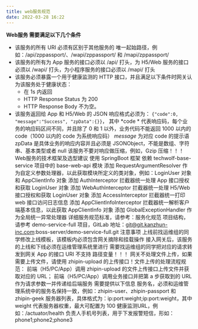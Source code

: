 ```yaml
---
title: web服务规范
date: 2022-03-28 16:22
---
```

**Web服务 需要满足以下几个条件**
- 该服务的所有 URI 必须有区别于其他服务的 唯一起始路径，例如：/api/zppassport/、/wapi/zppassport/ 和 /mapi/zppassport/ 
- 该服务的所有为 App 服务的接口必须以 /api/ 打头，为 H5/Web 服务的接口必须以 /wapi/ 打头，为小程序服务的接口必须以 /mapi/ 打头
- 该服务必须暴露一个用于健康监测的 HTTP 接口，并且满足以下条件时网关认为该服务处于健康状态：
    - 在 1s 内返回
    - HTTP Response Status 为 200
    - HTTP Response Body 不为空。
- 该服务返回给 App 和 H5/Web 的 JSON 响应格式必须为： ``{"code":0, "message":"Success", "zpData":{}}``， 其中
 *code * 代表响应码，每个业务的响应码区间不同，并且除了 0 和 1 以外，业务代码不能返回 1000 以内的 code（1000 以内的 code 为系统响应码）
 *message*  为对应 code 的提示语
zpData 是具体业务的响应内容并且必须是 JSONObject，不能是数组、字符串、基本类型或者 null
该服务不要对响应做压缩，例如，Gzip 压缩！！！
Web服务的技术框架及选型建议
使用 SpringBoot 框架
依赖 techwolf-base-service 项目中的 base-web-api 模块
添加  RequestArgumentResolver 作为自定义参数处理器，以此获取模块所定义的类对象，例如：LoginUser 对象 和 AppClientInfo 对象
添加 AuthInterceptor 拦截器统一处理 App 接口授权和获取 LoginUser 对象
添加 WebAuthInterceptor 拦截器统一处理 H5/Web 接口授权和获取 LoginUser 对象
添加  AccessInterceptor 拦截器统一打印 web 接口访问日志信息
添加 AppClientInfoInterceptor 拦截器统一解析客户端基本信息，以此获取 AppClientInfo 对象
添加 GlobalExceptionHandler 作为全局统一异常处理器
详细服务规范标准，请参考：服务化规范
项目结构，请参考 demo-service-full 项目，GitLab 地址：git@git.kanzhun-inc.com:boss-server/demo-service-full.git
注意事项
上线前找运维组的同学修改上线模板，该模板内必须包含网关摘除和挂载操作
接入网关后，该服务的上线和下线必须在运维管理系统里进行
需要找运维组的同学把对应的请求转发到网关
App 的接口 URI 不支持 路径变量！！！
网关不处理文件上传，如果需要上传文件，请使用 zhipin-upload 的上传接口！文件上传的处理流程规范：
前端（H5/PC/App）调用 zhipin-upload 的文件上传接口上传文件并获取对应的 URL；
前端（H5/PC/App）调用业务接口并把第 a 步获取到的 URL 作为请求参数一并传递给后端服务
需要提供以下信息
服务名，必须和运维管理系统中的服务名保持一致，例如：zhipin-user、zhipin-passport 和 zhipin-geek
服务器列表，具体格式为：ip:port:weight;ip:port:weight，其中 weight 代表服务器权重，最大可配置为 100
健康监测URL，例如：/actuator/health
负责人手机号列表，用于下发报警短信，形如：phone1;phone2;phone3